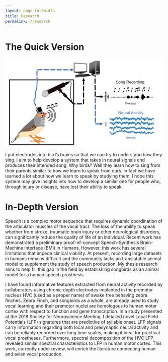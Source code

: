```yaml
---
layout: page-fullwidth
title: Research
permalink: /research
---
```


# The Quick Version

<div class="row">
  <div class="small-10 small-centered columns">
  <img src="images/Experimental_Setup_Simplified.png">
  </div>
</div>

I put electrodes into bird’s brains so that we can try to understand how they sing. I aim to help develop a system that takes in neural signals and produces their intended song. Why birds? Well they learn how to sing from their parents similar to how we learn to speak from ours. In fact we have learned a lot about how we learn to speak by studying them. I hope this system may give insights into how to develop a similar one for people who, through injury or disease, have lost their ability to speak.

# In-Depth Version

Speech is a complex motor sequence that requires dynamic coordination of the articulator muscles of the vocal tract. The loss of the ability to speak whether from stroke, traumatic brain injury or other neurological disorders, can significantly reduce the quality of life of an individual. Recent work has demonstrated a preliminary proof-of-concept Speech-Synthesis Brain-Machine Interface (BMI) in Humans. However, this work has several limitations that impede clinical viability. At present, recording large datasets in humans remains difficult and the community lacks an translatable animal model to supplement the study of speech production. My thesis research aims to help fill this gap in the field by establishing songbirds as an animal model for a human speech prosthesis.


I have found informative features extracted from neural activity recorded by collaborators using chronic depth electrodes implanted in the premotor nucleus HVC (used as a proper name) of awake free behaving zebra finches. Zebra Finch, and songbirds as a whole, are already used to study vocal learning and their premotor nuclei are homologous to human motor cortex with respect to function and gene transcription. In a study presented at the 2018 Society for Neuroscience Meeting, I detailed novel Local Field Potentials (LFP) signatures that are predictive of syllable onset. LFP signals carry information regarding both local and presynaptic neural activity and can be reliably recorded over long time scales, making it ideal for practical vocal prostheses. Furthermore, spectral decomposition of the HVC LFP revealed similar spectral characteristics to LFP in human motor cortex. This work, currently under review, will enrich the literature connecting human and avian vocal production.



<!-- <div class="row">
  <div class="large-6 columns">
      <img src="http://placehold.it/470x264/6b6351/e1dcd7&amp;text=Width+470+Pixel">
  </div>
  <div class="large-6 columns">
      <img src="http://placehold.it/470x264/e05a10/e1e75e&amp;text=Width+470+Pixel">
  </div>
</div> -->
